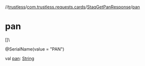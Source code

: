 //[trustless](../../../index.md)/[com.trustless.requests.cards](../index.md)/[StaqGetPanResponse](index.md)/[pan](pan.md)

# pan

[]\

@SerialName(value = &quot;PAN&quot;)

val [pan](pan.md): [String](https://kotlinlang.org/api/latest/jvm/stdlib/kotlin/-string/index.html)
